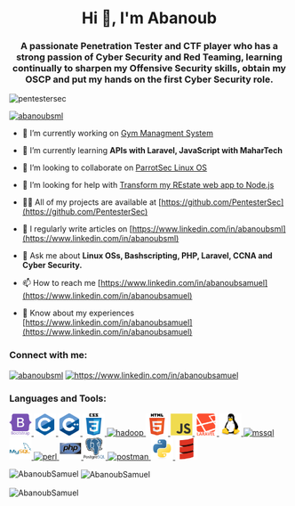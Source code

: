 <h1 align="center">Hi 👋, I'm Abanoub</h1>
<h3 align="center">A passionate Penetration Tester and CTF player who has a strong passion of Cyber Security and Red Teaming, learning continually to sharpen my Offensive Security skills, obtain my OSCP and put my hands on the first Cyber Security role.</h3>

<p align="left"> <img src="https://komarev.com/ghpvc/?username=pentestersec&label=Profile%20views&color=0e75b6&style=flat" alt="pentestersec" /> </p>

<p align="left"> <a href="https://twitter.com/abanoubsml" target="blank"><img src="https://img.shields.io/twitter/follow/abanoubsml?logo=twitter&style=for-the-badge" alt="abanoubsml" /></a> </p>

- 🔭 I’m currently working on [Gym Managment System](https://github.com/PentesterSec/GMS)

- 🌱 I’m currently learning **APIs with Laravel, JavaScript with MaharTech**

- 👯 I’m looking to collaborate on [ParrotSec Linux OS](https://nest.parrotsec.org/packages/parrot)

- 🤝 I’m looking for help with [Transform my REstate web app to Node.js](https://github.com/PentesterSec/R-estate)

- 👨‍💻 All of my projects are available at [https://github.com/PentesterSec](https://github.com/PentesterSec)

- 📝 I regularly write articles on [https://www.linkedin.com/in/abanoubsml](https://www.linkedin.com/in/abanoubsml)

- 💬 Ask me about **Linux OSs, Bashscripting, PHP, Laravel, CCNA and Cyber Security.**

- 📫 How to reach me [https://www.linkedin.com/in/abanoubsamuel](https://www.linkedin.com/in/abanoubsamuel)

- 📄 Know about my experiences [https://www.linkedin.com/in/abanoubsamuel](https://www.linkedin.com/in/abanoubsamuel)

   
              
  

<h3 align="left">Connect with me:</h3>
<p align="left">
<a href="https://twitter.com/abanoubsml" target="blank"><img align="center" src="https://raw.githubusercontent.com/rahuldkjain/github-profile-readme-generator/master/src/images/icons/Social/twitter.svg" alt="abanoubsml" height="30" width="40" /></a>
<a href="https://linkedin.com/in/https://www.linkedin.com/in/abanoubsamuel" target="blank"><img align="center" src="https://raw.githubusercontent.com/rahuldkjain/github-profile-readme-generator/master/src/images/icons/Social/linked-in-alt.svg" alt="https://www.linkedin.com/in/abanoubsamuel" height="30" width="40" /></a>
</p>

<h3 align="left">Languages and Tools:</h3>
<p align="left"> <a href="https://getbootstrap.com" target="_blank" rel="noreferrer"> <img src="https://raw.githubusercontent.com/devicons/devicon/master/icons/bootstrap/bootstrap-plain-wordmark.svg" alt="bootstrap" width="40" height="40"/> </a> <a href="https://www.cprogramming.com/" target="_blank" rel="noreferrer"> <img src="https://raw.githubusercontent.com/devicons/devicon/master/icons/c/c-original.svg" alt="c" width="40" height="40"/> </a> <a href="https://www.w3schools.com/cpp/" target="_blank" rel="noreferrer"> <img src="https://raw.githubusercontent.com/devicons/devicon/master/icons/cplusplus/cplusplus-original.svg" alt="cplusplus" width="40" height="40"/> </a> <a href="https://www.w3schools.com/css/" target="_blank" rel="noreferrer"> <img src="https://raw.githubusercontent.com/devicons/devicon/master/icons/css3/css3-original-wordmark.svg" alt="css3" width="40" height="40"/> </a> <a href="https://hadoop.apache.org/" target="_blank" rel="noreferrer"> <img src="https://www.vectorlogo.zone/logos/apache_hadoop/apache_hadoop-icon.svg" alt="hadoop" width="40" height="40"/> </a> <a href="https://www.w3.org/html/" target="_blank" rel="noreferrer"> <img src="https://raw.githubusercontent.com/devicons/devicon/master/icons/html5/html5-original-wordmark.svg" alt="html5" width="40" height="40"/> </a> <a href="https://developer.mozilla.org/en-US/docs/Web/JavaScript" target="_blank" rel="noreferrer"> <img src="https://raw.githubusercontent.com/devicons/devicon/master/icons/javascript/javascript-original.svg" alt="javascript" width="40" height="40"/> </a> <a href="https://laravel.com/" target="_blank" rel="noreferrer"> <img src="https://raw.githubusercontent.com/devicons/devicon/master/icons/laravel/laravel-plain-wordmark.svg" alt="laravel" width="40" height="40"/> </a> <a href="https://www.linux.org/" target="_blank" rel="noreferrer"> <img src="https://raw.githubusercontent.com/devicons/devicon/master/icons/linux/linux-original.svg" alt="linux" width="40" height="40"/> </a> <a href="https://www.microsoft.com/en-us/sql-server" target="_blank" rel="noreferrer"> <img src="https://www.svgrepo.com/show/303229/microsoft-sql-server-logo.svg" alt="mssql" width="40" height="40"/> </a> <a href="https://www.mysql.com/" target="_blank" rel="noreferrer"> <img src="https://raw.githubusercontent.com/devicons/devicon/master/icons/mysql/mysql-original-wordmark.svg" alt="mysql" width="40" height="40"/> </a> <a href="https://www.perl.org/" target="_blank" rel="noreferrer"> <img src="https://api.iconify.design/logos-perl.svg" alt="perl" width="40" height="40"/> </a> <a href="https://www.php.net" target="_blank" rel="noreferrer"> <img src="https://raw.githubusercontent.com/devicons/devicon/master/icons/php/php-original.svg" alt="php" width="40" height="40"/> </a> <a href="https://www.postgresql.org" target="_blank" rel="noreferrer"> <img src="https://raw.githubusercontent.com/devicons/devicon/master/icons/postgresql/postgresql-original-wordmark.svg" alt="postgresql" width="40" height="40"/> </a> <a href="https://postman.com" target="_blank" rel="noreferrer"> <img src="https://www.vectorlogo.zone/logos/getpostman/getpostman-icon.svg" alt="postman" width="40" height="40"/> </a> <a href="https://www.python.org" target="_blank" rel="noreferrer"> <img src="https://raw.githubusercontent.com/devicons/devicon/master/icons/python/python-original.svg" alt="python" width="40" height="40"/> </a> <a href="https://www.scala-lang.org" target="_blank" rel="noreferrer"> <img src="https://raw.githubusercontent.com/devicons/devicon/master/icons/scala/scala-original.svg" alt="scala" width="40" height="40"/> </a> </p>

<p><img align="left" src="https://github-readme-stats.vercel.app/api/top-langs?username=AbanoubSamuel&show_icons=true&locale=en&layout=compact" alt="AbanoubSamuel" /></p>

<p>&nbsp;<img align="center" src="https://github-readme-stats.vercel.app/api?username=AbanoubSamuel&show_icons=true&locale=en" alt="AbanoubSamuel" /></p>

<p><img align="center" src="https://github-readme-streak-stats.herokuapp.com/?user=AbanoubSamuel&" alt="AbanoubSamuel" /></p>


